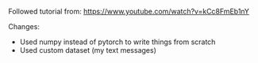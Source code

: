 Followed tutorial from: https://www.youtube.com/watch?v=kCc8FmEb1nY

Changes:
- Used numpy instead of pytorch to write things from scratch
- Used custom dataset (my text messages)